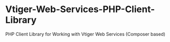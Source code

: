 Vtiger-Web-Services-PHP-Client-Library
======================================

PHP Client Library for Working with Vtiger Web Services (Composer based)
